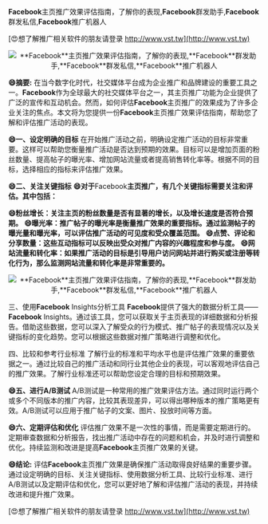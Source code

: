 **Facebook**主页推广效果评估指南，了解你的表现,**Facebook**群发助手,**Facebook**群发私信,**Facebook**推广机器人

[😍想了解推广相关软件的朋友请登录 http://www.vst.tw](http://www.vst.tw)

 <center><img src="https://vst.tw/MP4/tuiguang/png/4.png" alt="**Facebook**主页推广效果评估指南，了解你的表现,**Facebook**群发助手,**Facebook**群发私信,**Facebook**推广机器人"></center>

**😄摘要:**
在当今数字化时代，社交媒体平台成为企业推广和品牌建设的重要工具之一。**Facebook**作为全球最大的社交媒体平台之一，其主页推广功能为企业提供了广泛的宣传和互动机会。然而，如何评估**Facebook**主页推广的效果成为了许多企业关注的焦点。本文将为您提供一份**Facebook**主页推广效果评估指南，帮助您了解和评估推广活动的表现。

**😄一、设定明确的目标**
在开始推广活动之前，明确设定推广活动的目标非常重要。这样可以帮助您衡量推广活动是否达到预期的效果。目标可以是增加页面的粉丝数量、提高帖子的曝光率、增加网站流量或者提高销售转化率等。根据不同的目标，选择相应的指标来评估推广效果。

**😄二、关注关键指标**
**😄对于**Facebook**主页推广，有几个关键指标需要关注和评估。其中包括：**

**😄粉丝增长：关注主页的粉丝数量是否有显著的增长，以及增长速度是否符合预期。**
**😄曝光率：推广帖子的曝光率是衡量推广效果的重要指标。通过监测帖子的曝光量和曝光率，可以评估推广活动的可见度和受众覆盖范围。**
**😄点赞、评论和分享数量：这些互动指标可以反映出受众对推广内容的兴趣程度和参与度。**
**😄网站流量和转化率：如果推广活动的目标是引导用户访问网站并进行购买或注册等转化行为，那么监测网站流量和转化率是非常重要的。**

 <center><img src="https://vst.tw/MP4/tuiguang/png/2.png" alt="**Facebook**主页推广效果评估指南，了解你的表现,**Facebook**群发助手,**Facebook**群发私信,**Facebook**推广机器人"></center>

三、使用**Facebook** Insights分析工具
**Facebook**提供了强大的数据分析工具——**Facebook** Insights。通过该工具，您可以获取关于主页表现的详细数据和分析报告。借助这些数据，您可以深入了解受众的行为模式、推广帖子的表现情况以及关键指标的变化趋势。您可以根据这些数据对推广策略进行调整和优化。

四、比较和参考行业标准
了解行业的标准和平均水平也是评估推广效果的重要依据之一。通过比较自己的推广活动和同行业其他企业的表现，可以客观地评估自己的推广效果。了解行业标准还可以帮助您设定合理的目标和预期效果。

**😄五、进行A/B测试**
A/B测试是一种常用的推广效果评估方法。通过同时运行两个或多个不同版本的推广内容，比较其表现差异，可以得出哪种版本的推广策略更有效。A/B测试可以应用于推广帖子的文案、图片、投放时间等方面。

**😄六、定期评估和优化**
评估推广效果不是一次性的事情，而是需要定期进行的。定期审查数据和分析报告，找出推广活动中存在的问题和机会，并及时进行调整和优化。持续监测和改进是提高**Facebook**主页推广效果的关键。

**😄结论:**
评估**Facebook**主页推广效果是确保推广活动取得良好结果的重要步骤。通过设定明确的目标、关注关键指标、使用数据分析工具、比较行业标准、进行A/B测试以及定期评估和优化，您可以更好地了解和评估推广活动的表现，并持续改进和提升推广效果。

[😍想了解推广相关软件的朋友请登录 http://www.vst.tw](http://www.vst.tw)



